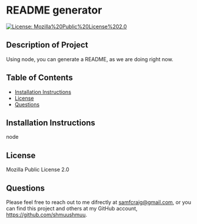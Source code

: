 # README generator
  [![License: Mozilla%20Public%20License%202.0](https://img.shields.io/badge/License-Mozilla%20Public%20License%202.0-yellow.svg)](https://opensource.org/licenses/Mozilla%20Public%20License%202.0)

  ## Description of Project
  Using node, you can generate a README, as we are doing right now.

  ## Table of Contents
  - [Installation Instructions](#installation-instructions)
  - [License](#license)
  - [Questions](#questions)
   
  ## Installation Instructions
  node
    
  ## License
  Mozilla Public License 2.0

  ## Questions
  Please feel free to reach out to me difrectly at samfcraig@gmail.com, or you can find this project and others at my GitHub account, https://github.com/shmuushmuu.
  